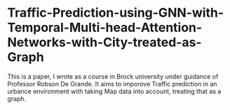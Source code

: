 # Traffic-Prediction-using-GNN-with-Temporal-Multi-head-Attention-Networks-with-City-treated-as-Graph
This is a paper, I wrote as a course in Brock university under guidance of Professor Robson De Grande. It aims to imporove Traffic prediction in an urbance environment with taking Map data into account, treating that as a graph.
